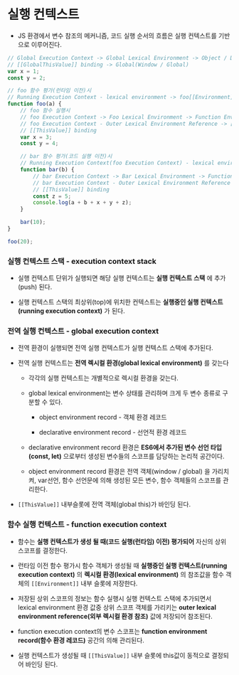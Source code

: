 # 실행 컨텍스트

- JS 환경에서 변수 참조의 메커니즘, 코드 실행 순서의 흐름은 실행 컨텍스트를 기반으로 이루어진다.

```js
// Global Execution Context -> Global Lexical Environment -> Object / Declarative Environment Record
// [[GlobalThisValue]] binding -> Global(Window / Global)
var x = 1;
const y = 2;

// foo 함수 평가(런타임 이전)시
// Running Execution Context - lexical environment -> foo[[Environment]] 내부 슬롯에 저장 - 상위 스코프 정보(lexical environment) 기억(참조)
function foo(a) {
	// foo 함수 실행시
	// foo Execution Context -> Foo Lexical Environment -> Function Environment Record - 변수 스코프 결정
	// foo Execution Context - Outer Lexical Environment Reference -> [[Environment]] 값 참조
	// [[ThisValue]] binding
	var x = 3;
	const y = 4;

	// bar 함수 평가(코드 실행 이전)시
	// Running Execution Context(foo Execution Context) - lexical environment -> bar[[Environment]] 내부 슬롯에 저장 - 상위 스코프 정보 기억
	function bar(b) {
		// bar Execution Context -> Bar Lexical Environment -> Function Environment Record - 변수 스코프 결정
		// bar Execution Context - Outer Lexical Environment Reference -> [[Environment]] - 상위 스코프 결정
		// [[ThisValue]] binding
		const z = 5;
		console.log(a + b + x + y + z);
	}

	bar(10);
}

foo(20);
```

### 실행 컨텍스트 스택 - execution context stack

- 실행 컨텍스트 단위가 실행되면 해당 실행 컨텍스트는 **실행 컨텍스트 스택** 에 추가(push) 된다.

- 실행 컨텍스트 스택의 최상위(top)에 위치한 컨텍스트는 **실행중인 실행 컨텍스트(running execution context)** 가 된다.

### 전역 실행 컨텍스트 - global execution context

- 전역 환경이 실행되면 전역 실행 컨텍스트가 실행 컨텍스트 스택에 추가된다.

- 전역 실행 컨텍스트는 **전역 렉시컬 환경(global lexical environment)** 를 갖는다

  - 각각의 실행 컨텍스트는 개별적으로 렉시컬 환경을 갖는다.

  - global lexical environment는 변수 상태를 관리하며 크게 두 변수 종류로 구분할 수 있다.

    - object environment record - 객체 환경 레코드

    - declarative environment record - 선언적 환경 레코드

  - declarative environment record 환경은 **ES6에서 추가된 변수 선언 타입(const, let)** 으로부터 생성된 변수들의 스코프를 담당하는 논리적 공간이다.

  - object environment record 환경은 전역 객체(window / global) 을 가리치켜, var선언, 함수 선언문에 의해 생성된 모든 변수, 함수 객체들의 스코프를 관리한다.

- `[[ThisValue]]` 내부슬롯에 전역 객체(global this)가 바인딩 된다.

### 함수 실행 컨텍스트 - function execution context

- 함수는 **실행 컨텍스트가 생성 될 때(코드 실행(런타임) 이전) 평가되어** 자신의 상위 스코프를 결정한다.

- 런타임 이전 함수 평가시 함수 객체가 생성될 때 **실행중인 실행 컨텍스트(running execution context)** 의 **렉시컬 환경(lexical environment)** 의 참조값을 함수 객체의 `[[Environment]]` 내부 슬롯에 저장한다.

- 저장된 상위 스코프의 정보는 함수 실행시 실행 컨텍스트 스택에 추가되면서 lexical environment 환경 값중 상위 스코프 객체를 가리키는 **outer lexical environment reference(외부 렉시컬 환경 참조)** 값에 저장되어 참조된다.

- function execution context의 변수 스코프는 **function environment record(함수 환경 레코드)** 공간의 의해 관리된다.

- 실행 컨텍스트가 생성될 때 `[[ThisValue]]` 내부 슬롯에 this값이 동적으로 결정되어 바인딩 된다.

